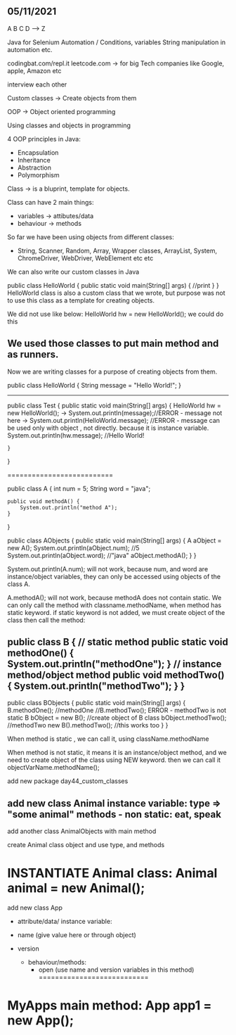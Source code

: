 
05/11/2021
----------

A B C D --> Z

Java for Selenium Automation /
Conditions, variables
String manipulation in automation
etc.

codingbat.com/repl.it
leetcode.com -> for big Tech companies like Google, apple, Amazon etc

interview each other

Custom classes -> Create objects from them

OOP -> Object oriented programming

Using classes and objects in programming

4 OOP principles in Java:
- Encapsulation
- Inheritance
- Abstraction
- Polymorphism

Class -> is a bluprint, template for objects.

Class can have 2 main things:
- variables -> attibutes/data
- behaviour -> methods

So far we have been using objects from different classes:
- String, Scanner, Random, Array, Wrapper classes, ArrayList, System, ChromeDriver, WebDriver, WebElement etc etc

We can also write our custom classes in Java

public class HelloWorld {
public static void main(String[] args) {
//print
}
}
HelloWorld class is also a custom class that we wrote, but purpose was not to use this class as a template for creating objects.

We did not use like below:
HelloWorld hw = new HelloWorld(); we could do this

We used those classes to put main method and as runners.
------------------------

Now we are writing classes for a purpose of creating objects from them.

public class HelloWorld {
String message = "Hello World!";
}

-----
public class Test {
public static void main(String[] args) {
HelloWorld hw = new HelloWorld();
-> System.out.println(message);//ERROR - message not here
-> System.out.println(HelloWorld.message); //ERROR - message can be used only with object , not directly. because it is instance variable.
System.out.println(hw.message); //Hello World!

	}

}

==========================

public class A {
int num = 5;
String word = "java";

	public void methodA() {
		System.out.println("method A");
	}
}

public class AObjects {
public static void main(String[] args) {
A aObject = new A();
System.out.println(aObject.num); //5
System.out.println(aObject.word); //"java"
aObject.methodA();
}
}

System.out.println(A.num); will not work, because num, and word are instance/object variables, they can only be accessed using objects of the class A.

A.methodA(); will not work, because methodA does not contain static.
We can only call the method with classname.methodName, when method has static keyword. if static keyword is not added, we must create object of the class then call the method:

public class B {
//	static method
public static void methodOne() {
System.out.println("methodOne");
}
//  instance method/object method
public void methodTwo() {
System.out.println("methodTwo");
}
}
-----------------------
public class BObjects {
public static void main(String[] args) {
B.methodOne(); //methodOne
//B.methodTwo(); ERROR - methodTwo is not static
B bObject = new B(); //create object of B class
bObject.methodTwo(); //methodTwo
new B().methodTwo(); //this works too
}
}

When method is static , we can call it, using className.methodName

When method is not static, it means it is an instance/object method, and we need to create object of the class using NEW keyword. then we can call it objectVarName.methodName();

add new package day44_custom_classes

add new class Animal
instance variable:
type => "some animal"
methods - non static:
eat, speak
-----
add another class AnimalObjects with main method

create Animal class object and use type, and methods

INSTANTIATE Animal class:
Animal animal = new Animal();
======================================

add new class App
- attribute/data/ instance variable:
- name (give value here or through object)
- version

	- behaviour/methods:
		- open (use name and version variables in this method)
===========================

MyApps
main method:
App app1 = new App();
===================================